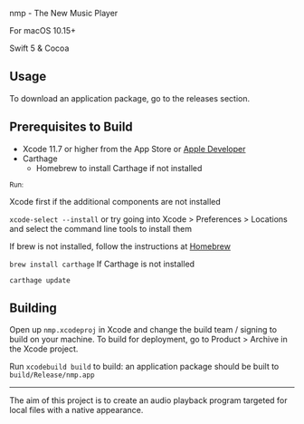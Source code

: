 nmp - The New Music Player

For macOS 10.15+

Swift 5 & Cocoa

## Usage

To download an application package, go to the releases section.

## Prerequisites to Build

- Xcode 11.7 or higher from the App Store or [Apple Developer](https://developer.apple.com)
- Carthage
  - Homebrew to install Carthage if not installed

<sub>Run:</sub>

Xcode first if the additional components are not installed

`xcode-select --install` or try going into Xcode > Preferences > Locations and select the command line tools to install them

If brew is not installed, follow the instructions at [Homebrew](https://brew.sh)

`brew install carthage` If Carthage is not installed

`carthage update`


## Building

Open up `nmp.xcodeproj` in Xcode and change the build team / signing to build on your machine. To build for deployment, go to Product > Archive in the Xcode project.

Run `xcodebuild build` to build: an application package should be built to `build/Release/nmp.app`

_______

The aim of this project is to create an audio playback program targeted for local files with a native appearance.
